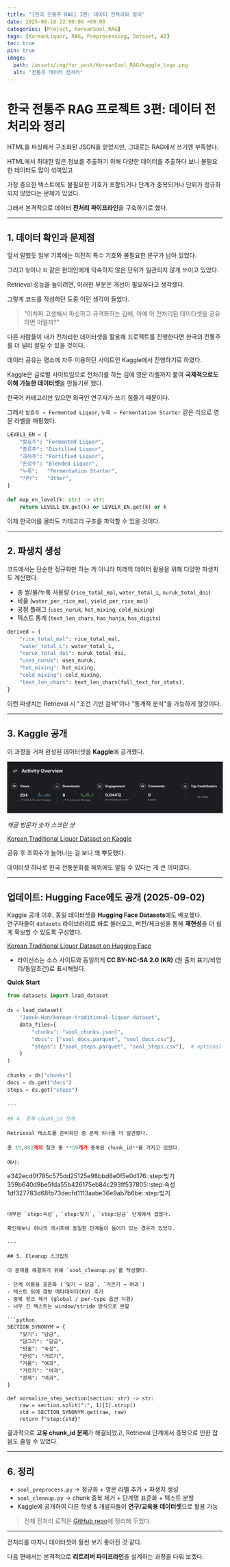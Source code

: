 ```yaml
---
title: "[한국 전통주 RAG] 3편: 데이터 전처리와 정리"
date: 2025-08-18 22:00:00 +09:00
categories: [Project, KoreanSool_RAG]
tags: [KoreanLiquor, RAG, Preprocessing, Dataset, AI]
toc: true
pin: true
image:
  path: /assets/img/for_post/KoreanSool_RAG/kaggle_Logo.png
  alt: "전통주 데이터 전처리"
---
```


# 한국 전통주 RAG 프로젝트 3편: 데이터 전처리와 정리

HTML을 파싱해서 구조화된 JSON을 얻었지만, 그대로는 RAG에서 쓰기엔 부족했다.

HTML에서 최대한 많은 정보를 추출하기 위해 다양한 데이터를 추출하다 보니 불필요한 데이터도 많이 섞여있고

가장 중요한 텍스트에도 불필요한 기호가 포함되거나 단계가 중복되거나 단위가 정규화 되지 않았다는 문제가 있었다. 

그래서 본격적으로 데이터 **전처리 파이프라인**을 구축하기로 했다.  

---

## 1. 데이터 확인과 문제점

앞서 말했듯 일부 기록에는 여전히 특수 기호와 불필요한 문구가 남아 있었다.

그리고 `말`이나 `되` 같은 현대인에게 익숙하지 않은 단위가 일관되지 않게 쓰이고 있었다.

Retrieval 성능을 높이려면, 이러한 부분은 개선이 필요하다고 생각했다.

그렇게 코드를 작성하던 도중 이런 생각이 들었다.

> "어차피 고생해서 파싱하고 규격화하는 김에, 아예 이 전처리된 데이터셋을 공유하면 어떨까?"

다른 사람들이 내가 전처리한 데이터셋을 활용해 프로젝트를 진행한다면 한국의 전통주를 더 널리 알릴 수 있을 것이다.

데이터 공유는 평소에 자주 이용하던 사이트인 Kaggle에서 진행하기로 하였다.

Kaggle은 글로벌 사이트임으로 전처리를 하는 김에 영문 라벨까지 붙여 **국제적으로도 이해 가능한 데이터셋**을 만들기로 했다.  

한국어 카테고리만 있으면 외국인 연구자가 쓰기 힘들기 때문이다.

그래서 `발효주 → Fermented Liquor`, `누룩 → Fermentation Starter` 같은 식으로 영문 라벨을 매핑했다.  

```python
LEVEL1_EN = {
    "발효주": "Fermented Liquor",
    "증류주": "Distilled Liquor",
    "과하주": "Fortified Liquor",
    "혼성주": "Blended Liquor",
    "누룩":   "Fermentation Starter",
    "기타":   "Other",
}

def map_en_level(k: str) -> str:
    return LEVEL1_EN.get(k) or LEVELX_EN.get(k) or k
```

이제 한국어를 몰라도 카테고리 구조를 파악할 수 있을 것이다.  

---

## 2. 파생치 생성

코드에서는 단순한 정규화만 하는 게 아니라 미래의 데이터 활용을 위해 다양한 파생치도 계산했다.  

- 총 쌀/물/누룩 사용량 (`rice_total_mal`, `water_total_L`, `nuruk_total_doi`)  
- 비율 (`water_per_rice_mal`, `yield_per_rice_mal`)  
- 공정 플래그 (`uses_nuruk`, `hot_mixing`, `cold_mixing`)  
- 텍스트 통계 (`text_len_chars`, `has_hanja`, `has_digits`)  

```python
derived = {
    "rice_total_mal": rice_total_mal,
    "water_total_L": water_total_L,
    "nuruk_total_doi": nuruk_total_doi,
    "uses_nuruk": uses_nuruk,
    "hot_mixing": hot_mixing,
    "cold_mixing": cold_mixing,
    "text_len_chars": text_len_chars(full_text_for_stats),
}
```

이런 파생치는 Retrieval 시 "조건 기반 검색"이나 "통계적 분석"을 가능하게 할것이다.  

---

## 3. Kaggle 공개

이 과정을 거쳐 완성된 데이터셋을 **Kaggle**에 공개했다.

![캐글 스크린샷](/assets/img/for_post/KoreanSool_RAG/kaggle_viewer.png)

*캐글 방문자 숫자 스크린 샷*

[Korean Traditional Liquor Dataset on Kaggle](https://www.kaggle.com/datasets/jaeukhan/korean-traditional-liquor-dataset)

공유 후 조회수가 늘어나는 걸 보니 꽤 뿌듯했다.

데이터셋 하나로 한국 전통문화를 해외에도 알릴 수 있다는 게 큰 의미였다.  

---

## 업데이트: Hugging Face에도 공개 (2025-09-02)

Kaggle 공개 이후, 동일 데이터셋을 **Hugging Face Datasets**에도 배포했다.  
연구자들이 `datasets` 라이브러리로 바로 불러오고, 버전/체크섬을 통해 **재현성**을 더 쉽게 확보할 수 있도록 구성했다.

[Korean Traditional Liquor Dataset on Hugging Face](https://huggingface.co/datasets/Jaeuk-Han/korean-traditional-liquor-dataset)

- 라이선스는 소스 사이트와 동일하게 **CC BY-NC-SA 2.0 (KR)** (원 출처 표기/비영리/동일조건)로 표시해뒀다.

**Quick Start**
```python
from datasets import load_dataset

ds = load_dataset(
    "Jaeuk-Han/korean-traditional-liquor-dataset",
    data_files={
        "chunks": "sool_chunks.jsonl",
        "docs": ["sool_docs.parquet", "sool_docs.csv"],
        "steps": ["sool_steps.parquet", "sool_steps.csv"],  # optional
    }
)

chunks = ds["chunks"]
docs = ds.get("docs")
steps = ds.get("steps")

---

## 4. 중복 chunk_id 문제

Retrieval 테스트를 준비하던 중 문제 하나를 더 발견했다.

총 15,882개의 청크 중 **59개가 중복된 chunk_id**를 가지고 있었다.  

예시:  
```
e342ecd0f785c575dd25125e98bbd8e0f5e0d176::step:빚기
359b640d9be5fda55b426175eb84c293ff537805::step:숙성
1df327783d68fb73decfd1113aabe36e9ab7b6be::step:빚기
```

대부분 `step:숙성`, `step:빚기`, `step:담금` 단계에서 겹쳤다.

확인해보니 하나의 레시피에 동일한 단계들이 들어가 있는 경우가 있었다.

---

## 5. Cleanup 스크립트

이 문제를 해결하기 위해 `sool_cleanup.py`를 작성했다.  

- 단계 이름을 표준화 (`빚기 → 담금`, `거르기 → 여과`)  
- 텍스트 뒤에 경량 메타데이터(KV) 추가  
- 중복 청크 제거 (global / per-type 옵션 지원)  
- 너무 긴 텍스트는 window/stride 방식으로 분할  

```python
SECTION_SYNONYM = {
    "빚기": "담금",
    "담그기": "담금",
    "덧술": "숙성",
    "완성": "거르기",
    "거름": "여과",
    "거르기": "여과",
    "정제": "여과",
}

def normalize_step_section(section: str) -> str:
    raw = section.split(":", 1)[1].strip()
    std = SECTION_SYNONYM.get(raw, raw)
    return f"step:{std}"
```

결과적으로 **고유 chunk_id 문제**가 해결되었고, Retrieval 단계에서 중복으로 인한 잡음도 줄일 수 있었다.  

---

## 6. 정리

- `sool_preprocess.py` → 정규화 + 영문 라벨 추가 + 파생치 생성  
- `sool_cleanup.py` → chunk 중복 제거 + 단계명 표준화 + 텍스트 분할  
- Kaggle에 공개하여 다른 학생 & 개발자들이 **연구/교육용 데이터셋**으로 활용 가능  

> 전체 전처리 로직은 [GitHub repo](https://github.com/Jaeuk-Han/korean-traditional-liquor-dataset)에 정리해 두었다.

---

전처리를 마치니 데이터셋이 훨씬 보기 좋아진 것 같다.

다음 편에서는 본격적으로 **리트리버 파이프라인**을 설계하는 과정을 다뤄 보겠다.
